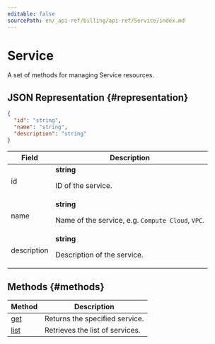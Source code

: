 ```yaml
---
editable: false
sourcePath: en/_api-ref/billing/api-ref/Service/index.md
---
```


# Service
A set of methods for managing Service resources.
## JSON Representation {#representation}
```json 
{
  "id": "string",
  "name": "string",
  "description": "string"
}
```
 
Field | Description
--- | ---
id | **string**<br><p>ID of the service.</p> 
name | **string**<br><p>Name of the service, e.g. ``Compute Cloud``, ``VPC``.</p> 
description | **string**<br><p>Description of the service.</p> 

## Methods {#methods}
Method | Description
--- | ---
[get](get.md) | Returns the specified service.
[list](list.md) | Retrieves the list of services.